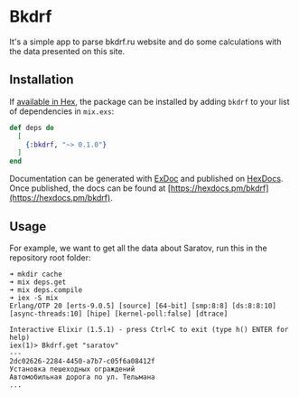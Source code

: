 # Bkdrf

It's a simple app to parse bkdrf.ru website and do some calculations with the data presented on this site.

## Installation

If [available in Hex](https://hex.pm/docs/publish), the package can be installed
by adding `bkdrf` to your list of dependencies in `mix.exs`:

```elixir
def deps do
  [
    {:bkdrf, "~> 0.1.0"}
  ]
end
```

Documentation can be generated with [ExDoc](https://github.com/elixir-lang/ex_doc)
and published on [HexDocs](https://hexdocs.pm). Once published, the docs can
be found at [https://hexdocs.pm/bkdrf](https://hexdocs.pm/bkdrf).

## Usage

For example, we want to get all the data about Saratov, run this in the repository root folder:

```
➜ mkdir cache
➜ mix deps.get
➜ mix deps.compile
➜ iex -S mix
Erlang/OTP 20 [erts-9.0.5] [source] [64-bit] [smp:8:8] [ds:8:8:10] [async-threads:10] [hipe] [kernel-poll:false] [dtrace]

Interactive Elixir (1.5.1) - press Ctrl+C to exit (type h() ENTER for help)
iex(1)> Bkdrf.get "saratov"
---
2dc02626-2284-4450-a7b7-c05f6a08412f
Установка пешеходных ограждений
Автомобильная дорога по ул. Тельмана
...
```
